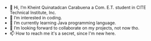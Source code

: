 - 👋 Hi, I’m Kheint Quinatadcan Carabuena a Com. E.T. student in CITE Technical Institute, Inc.
- 👀 I’m interested in coding.
- 🌱 I’m currently learning Java programming language.
- 💞️ I’m looking forward to collaborate on my projects, not now tho.
- 📫 How to reach me it's a secret, since I'm new here.

<!---
kheint-kun/kheint-kun is a ✨ special ✨ repository because its `README.md` (this file) appears on your GitHub profile.
You can click the Preview link to take a look at your changes.
--->

